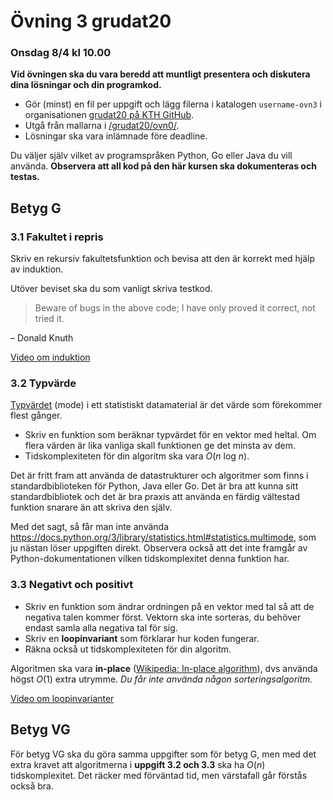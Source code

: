 # Övning 3 grudat20
### Onsdag 8/4 kl 10.00

**Vid övningen ska du vara beredd att muntligt presentera och diskutera dina lösningar och din programkod.**

- Gör (minst) en fil per uppgift och lägg filerna i katalogen <code>username-ovn3</code> i organisationen [grudat20 på KTH GitHub](https://gits-15.sys.kth.se/grudat20).
- Utgå från mallarna i [/grudat20/ovn0/](https://github.com/yourbasic/grudat20/tree/master/ovn0).
- Lösningar ska vara inlämnade före deadline.

Du väljer själv vilket av programspråken Python, Go eller Java du vill använda.
**Observera att all kod på den här kursen ska dokumenteras och testas.**

## Betyg G

### 3.1 Fakultet i repris

Skriv en rekursiv fakultetsfunktion och bevisa att den är korrekt med hjälp av induktion.

Utöver beviset ska du som vanligt skriva testkod.

> Beware of bugs in the above code; I have only proved it correct, not tried it.

&ndash; Donald Knuth

[Video om induktion](https://www.youtube.com/watch?v=x8dmvJIF-MI)

### 3.2 Typvärde

[Typvärdet](https://sv.wikipedia.org/wiki/Typv%C3%A4rde) (mode)
i ett statistiskt datamaterial är det värde som förekommer flest gånger.

- Skriv en funktion som beräknar typvärdet för en vektor med heltal.
  Om flera värden är lika vanliga skall funktionen ge det minsta av dem.
- Tidskomplexiteten för din algoritm ska vara *O*(*n*&nbsp;log&nbsp;*n*).

Det är fritt fram att använda de datastrukturer och algoritmer
som finns i standardbiblioteken för Python, Java eller Go.
Det är bra att kunna sitt standardbibliotek och det är bra praxis att använda en färdig vältestad funktion
snarare än att skriva den själv.

Med det sagt, så får man inte använda https://docs.python.org/3/library/statistics.html#statistics.multimode,
som ju nästan löser uppgiften direkt.
Observera också att det inte framgår av Python-dokumentationen vilken tidskomplexitet denna funktion har.

### 3.3 Negativt och positivt

- Skriv en funktion som ändrar ordningen på en vektor med tal så att de negativa talen kommer först.
  Vektorn ska inte sorteras, du behöver endast samla alla negativa tal för sig.
- Skriv en **loopinvariant** som förklarar hur koden fungerar.
- Räkna också ut tidskomplexiteten för din algoritm.

Algoritmen ska vara **in-place** ([Wikipedia: In-place algorithm](https://en.wikipedia.org/wiki/In-place_algorithm)),
dvs använda högst *O*(1) extra utrymme. *Du får inte använda någon sorteringsalgoritm.*

[Video om loopinvarianter](https://www.youtube.com/watch?v=vVdDyI1PIUU)

## Betyg VG

För betyg VG ska du göra samma uppgifter som för betyg G,
men med det extra kravet att algoritmerna i **uppgift 3.2 och 3.3** ska ha *O*(*n*) tidskomplexitet.
Det räcker med förväntad tid, men värstafall går förstås också bra.
